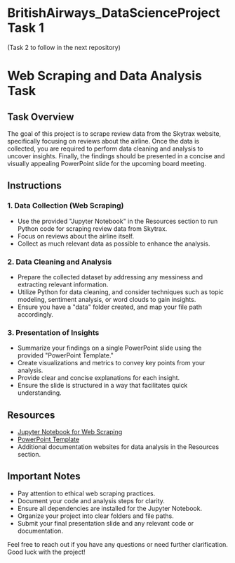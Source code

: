 # BritishAirways_DataScienceProject Task 1
(Task 2 to follow in the next repository)
# Web Scraping and Data Analysis Task

## Task Overview
The goal of this project is to scrape review data from the Skytrax website, specifically focusing on reviews about the airline. Once the data is collected, you are required to perform data cleaning and analysis to uncover insights. Finally, the findings should be presented in a concise and visually appealing PowerPoint slide for the upcoming board meeting.

## Instructions

### 1. Data Collection (Web Scraping)
- Use the provided "Jupyter Notebook" in the Resources section to run Python code for scraping review data from Skytrax.
- Focus on reviews about the airline itself.
- Collect as much relevant data as possible to enhance the analysis.

### 2. Data Cleaning and Analysis
- Prepare the collected dataset by addressing any messiness and extracting relevant information.
- Utilize Python for data cleaning, and consider techniques such as topic modeling, sentiment analysis, or word clouds to gain insights.
- Ensure you have a "data" folder created, and map your file path accordingly.

### 3. Presentation of Insights
- Summarize your findings on a single PowerPoint slide using the provided "PowerPoint Template."
- Create visualizations and metrics to convey key points from your analysis.
- Provide clear and concise explanations for each insight.
- Ensure the slide is structured in a way that facilitates quick understanding.

## Resources
- [Jupyter Notebook for Web Scraping](link_to_notebook)
- [PowerPoint Template](link_to_powerpoint_template)
- Additional documentation websites for data analysis in the Resources section.

## Important Notes
- Pay attention to ethical web scraping practices.
- Document your code and analysis steps for clarity.
- Ensure all dependencies are installed for the Jupyter Notebook.
- Organize your project into clear folders and file paths.
- Submit your final presentation slide and any relevant code or documentation.

Feel free to reach out if you have any questions or need further clarification. Good luck with the project!
